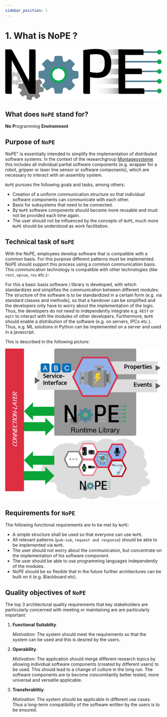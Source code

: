 ```yaml
---
sidebar_position: 1
---
```


# 1. What is NoPE ?

![](/logo/logo.png)

## What does `NoPE` stand for?

**No** **P**rogramming **Environment**

## Purpose of `NoPE`

NoPE" is essentially intended to simplify the implementation of distributed software systems. In the context of the researchgroup [Montagesysteme](https://montagesysteme.zema.de/) this includes all individual partial software components (e.g. wrapper for a robot, gripper or laser line sensor or software components), which are necessary to interact with an assembly system.


`NoPE` pursues the following goals and tasks, among others:

- Creation of a uniform communication structure so that individual software components can communicate with each other.
- Basis for subsystems that need to be connected.
- By `NoPE` software components should become more reusable and must not be provided each time again. 
- The user should not be influenced by the concepts of `NoPE`, much more `NoPE` should be understood as work facilitation.

## Technical task of `NoPE`

With the NoPE, employees develop software that is compatible with a common basis. For this purpose different patterns must be implemented. NoPE should support this process using a common communication basis. This communcation technology is compatible with other technologies (like `rest`, `opcua`, `ros` etc.)-

For this a basic basis software / library is developed, with which standardizes and simplifies the communication between different modules. The structure of the software is to be standardized in a certain form (e.g. via standard classes and methods), so that a handover can be simplified and the developers only have to worry about the implementation of the logic. Thus, the developers do not need to independently integrate e.g. `REST` or `mqtt` to interact with the modules of other developers. Furthermore, `NoPE` should enable a *distribution* of the software (e.g. on servers, IPCs etc.). Thus, e.g. ML solutions in Python can be implemented on a server and used in a javascript.

This is described in the following picture:

![](/img/background/nope-network.png)

## Requirements for `NoPE`

The following functional requirements are to be met by `NoPE`:
- A simple structure shall be used so that everyone can use `NoPE`.
- All relevant patterns (`pub-sub`, `request and response`) should be able to be implemented via `NoPE`. 
- The user should not worry about the communication, but concentrate on the implementation of his software component.
- The user should be able to use programming languages independently of the modules.
- NoPE should be so flexible that in the future further architectures can be built on it (e.g. Blackboard etc).

## Quality objectives of `NoPE`

The top 3 architectural quality requirements that key stakeholders are particularly concerned with meeting or maintaining are
are particularly important: 

1. **Functional Suitablity**.
    
    *Motivation*: The system should meet the requirements so that the system can be used and this is desired by the users.
2. **Operability**.

    *Motivation*: The application should merge different research topics by allowing individual software components (created by different users) to be used. This should lead to a change of culture in the long run. The software components are to become concomitantly better tested, more universal and versatile applicable.
3. **Transferablitiy**.

    *Motivation*: The system should be applicable in different use cases. Thus a long-term compatibility of the software written by the users is to be ensured.